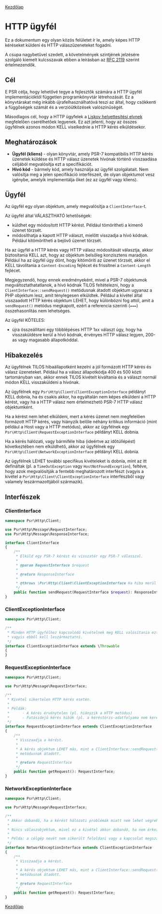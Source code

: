 [Kezdőlap](../README.md)

# HTTP ügyfél

Ez a dokumentum egy olyan közös felületet ír le, amely képes HTTP kéréseket küldeni
és HTTP válaszüzeneteket fogadni.

A csupa nagybetűvel szedett, a követelmények szintjének jelzésére szolgáló kiemelt
kulcsszavak ebben a leírásban az [RFC 2119](../related-rfcs/2119.md) szerint értelmezendők.

## Cél

E PSR célja, hogy lehetővé tegye a fejlesztők számára a HTTP ügyfél implementációktól
független programkönyvtár létrehozását. Ez a könyvtárakat még inkább újrafelhasználhatóvá
teszi az által, hogy csökkenti a függőségek számát és a verzióütközések valószínűségét.

Másodlagos cél, hogy a HTTP ügyfelek a [Liskov helyettesítési elvnek][Liskov] megfelelően
cserélhetőek legyenek. Ez azt jelenti, hogy az összes ügyfélnek azonos módon KELL
viselkednie a HTTP kérés elküldésekor.

## Meghatározások

* **Ügyfél (kliens)** - olyan könyvtár, amely PSR-7 kompatibilis HTTP kérés üzenetek
küldése és HTTP válasz üzenetek hívónak történő visszaadása céljából megvalósítja
ezt a specifikációt.
* **Hívó kód** - bármely kód, amely használja az ügyfél szolgálatait. Nem valósítja
meg a jelen specifikáció interfészeit, de olyan objektumot vesz igénybe, amelyik
implementálja őket (ez az ügyfél vagy kliens).

## Ügyfél

Az ügyfél egy olyan objektum, amely megvalósítja a `ClientInterface`-t.

Az ügyfél által VÁLASZTHATÓ lehetőségek:

* küldhet egy módosított HTTP kérést. Például tömörítheti a kimenő üzenet törzsét.
* módosíthatja a kapott HTTP választ, mielőtt visszadja a hívó kódnak. Például
kitömörítheti a bejövő üzenet törzsét.

Ha az ügyfél a HTTP kérés vagy HTTP válasz módosítását választja, akkor biztosítania
KELL azt, hogy az objektum belsőleg konzisztens maradjon. Például ha az ügyfél
úgy dönt, hogy kitömöríti az üzenet törzsét, akkor el KELL távolítania a `Content-Encoding`
fejlécet és frissítnei a `Content-Length` fejlécet.

Megjegyzendő, hogy ennek eredményeként, mivel a PSR-7 objektumok megváltoztathatatlanok,
a hívó kódnak TILOS feltételezni, hogy a `ClientInterface::sendRequest()` metódusnak
átadott objektum ugyanaz a PHP objektum lesz, amit ténylegesen elküldtek. Például
a kivétel által visszaadott HTTP kérés objektum LEHET, hogy különbözni fog attól,
amit a `sendRequest()` metódus megkapott, ezért a referencia szerinti (`===`)
összehasonlítás nem lehetséges.

Az ügyfél KÖTELES:

* újra összeállítani egy többlépéses HTTP 1xx választ úgy, hogy ha visszaküldésre
kerül a hívó kódnak, érvényes HTTP válasz legyen, 200-as vagy magasabb állapotkóddal.

## Hibakezelés

Az ügyfélnek TILOS hibaállapotként kezelni a jól formázott HTTP kérés és válasz
üzeneteket. Például ha a válasz állapotkódja 400 és 500 közti tartományban van,
akkor ennek TILOS kivételt kiváltania és a választ normál módon KELL visszaküldeni
a hívónak.

Az ügyfélnek egy `Psr\Http\Client\ClientExceptionInterface` példányt KELL dobnia,
ha és csakis akkor, ha egyáltalán nem képes elküldeni a HTTP kérést, vagy ha a HTTP
válasz nem értelmezhető PSR-7 HTTP válasz objektumként.

Ha a kérést nem lehet elküldeni, mert a kérés üzenet nem megfelelően formázott
HTTP kérés, vagy hiányzik belőle néhány kritikus információ (mint például a Host
vagy a HTTP metódus), akkor az ügyfélnek egy `Psr\Http\Client\RequestExceptionInterface`
példányt KELL dobnia.

Ha a kérés hálózati, vagy bármiféle hiba (ideértve az időtúllépést) következtében
nem elküldhető, akkor az ügyfélnek egy `Psr\Http\Client\NetworkExceptionInterface`
példányt KELL dobnia.

Az ügyfélnek LEHET további specifikus kivételeket is dobnia, mint az itt defináltak
(pl. a `TimeOutException` vagy `HostNotFoundException`), feltéve, hogy azok megvalósítják
a fentebb meghatározott interfészt (vagyis a kivétel a `Psr\Http\Client\ClientExceptionInterface`
interfészből vagy valamely leszármazottjából származik).

## Interfészek

### ClientInterface

```php
namespace Psr\Http\Client;

use Psr\Http\Message\RequestInterface;
use Psr\Http\Message\ResponseInterface;

interface ClientInterface
{
    /**
     * Elküld egy PSR-7 kérést és visszatér egy PSR-7 válasszal.
     *
     * @param RequestInterface $request
     *
     * @return ResponseInterface
     *
     * @throws \Psr\Http\Client\ClientExceptionInterface Ha hiba merül fel a kérés feldolgozása közben.
     */
    public function sendRequest(RequestInterface $request): ResponseInterface;
}
```

### ClientExceptionInterface

```php
namespace Psr\Http\Client;

/**
 * Minden HTTP ügyfélhez kapcsolódó kivételnek meg KELL valósítania ezt az interfészt,
 * vagyis ebből kell leszármaztatni.
 */
interface ClientExceptionInterface extends \Throwable
{
}
```

### RequestExceptionInterface

```php
namespace Psr\Http\Client;

use Psr\Http\Message\RequestInterface;

/**
 * Kivétel sikertelen HTTP kérés esetén.
 *
 * Példák:
 *      - A kérés érvénytelen (pl. hiányzik a HTTP metódus)
 *      - Futásidejű kérés hibák (pl. a kéréstörzs-adatfolyama nem kereshető)
 */
interface RequestExceptionInterface extends ClientExceptionInterface
{
    /**
     * Visszaadja a kérést.
     *
     * A kérés objektum LEHET más, mint a ClientInterface::sendRequest()
     * metódusnak átadott.
     *
     * @return RequestInterface
     */
    public function getRequest(): RequestInterface;
}
```

### NetworkExceptionInterface

```php
namespace Psr\Http\Client;

use Psr\Http\Message\RequestInterface;

/**
 * Akkor dobandó, ha a kérést hálózati problémák miatt nem lehet végrehajtani.
 *
 * Nincs válaszobjektum, mivel ez a kivétel akkor dobandó, ha nem érkezett válasz.
 *
 * Példa: a célgép nevét nem sikerült feloldani vagy a kapcsolat megszakadt.
 */
interface NetworkExceptionInterface extends ClientExceptionInterface
{
    /**
     * Visszaadja a kérést.
     *
     * A kérés objektum LEHET más, mint a ClientInterface::sendRequest()
     * metódusnak átadott.
     *
     * @return RequestInterface
     */
    public function getRequest(): RequestInterface;
}
```

[Liskov]: https://letscode.hu/2016/07/05/betonozas-3-0-liskov-es-haverok/

[Kezdőlap](../README.md)

